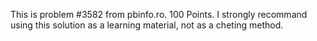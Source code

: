 This is problem #3582 from pbinfo.ro. 100 Points. I strongly recommand using this solution as a learning material, not as a cheting method.
